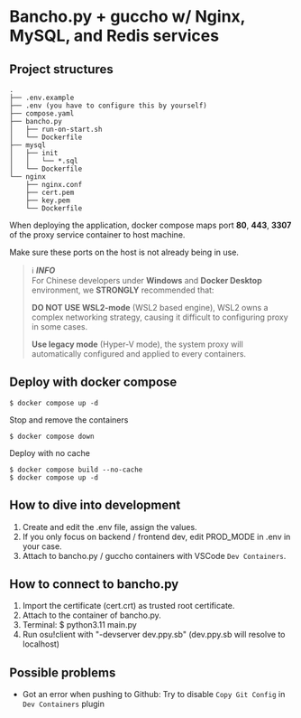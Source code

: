 # Bancho.py + guccho w/ Nginx, MySQL, and Redis services

## Project structures
```
.
├── .env.example
├── .env (you have to configure this by yourself)
├── compose.yaml
├── bancho.py
│   ├── run-on-start.sh
│   └── Dockerfile
├── mysql
│   ├── init
│   │   └── *.sql
│   └── Dockerfile
└── nginx
    ├── nginx.conf
    ├── cert.pem
    ├── key.pem
    └── Dockerfile
```

When deploying the application, docker compose maps port **80**, **443**, **3307** of the proxy service container to host machine.

Make sure these ports on the host is not already being in use.

> ℹ️ **_INFO_**  
> For Chinese developers under **Windows** and **Docker Desktop** environment, we **STRONGLY** recommended that:
>
> **DO NOT USE WSL2-mode** (WSL2 based engine), WSL2 owns a complex networking strategy, causing it difficult to configuring proxy in some cases.
> 
> **Use legacy mode** (Hyper-V mode), the system proxy will automatically configured and applied to every containers.

## Deploy with docker compose

```
$ docker compose up -d
```

Stop and remove the containers
```
$ docker compose down
```

Deploy with no cache
```
$ docker compose build --no-cache
$ docker compose up -d
```

## How to dive into development

1. Create and edit the .env file, assign the values.
2. If you only focus on backend / frontend dev, edit PROD_MODE in .env in your case.
3. Attach to bancho.py / guccho containers with VSCode `Dev Containers`.

## How to connect to bancho.py

1. Import the certificate (cert.crt) as trusted root certificate.
2. Attach to the container of bancho.py.
3. Terminal: $ python3.11 main.py
4. Run osu!client with "-devserver dev.ppy.sb" (dev.ppy.sb will resolve to localhost)

## Possible problems

- Got an error when pushing to Github: Try to disable `Copy Git Config` in `Dev Containers` plugin

